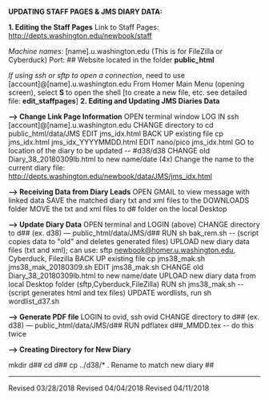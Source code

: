 **UPDATING STAFF PAGES & JMS DIARY DATA:**

**1. Editing the Staff Pages**
Link to Staff Pages: http://depts.washington.edu/newbook/staff

*Machine names:* [name].u.washington.edu (This is for FileZilla or Cyberduck) Port: ##
Website located in the folder **public_html**

*If using ssh or sftp to open a connection*, need to use [account]@[name].u.washington.edu
From Homer Main Menu (opening screen), select **S** to open the shell
[to create a new file, etc. see detailed file: **edit_staffpages**]
**2. Editing and Updating JMS Diaries Data**

**--> Change Link Page Information**
OPEN terminal window
LOG IN ssh [account]@[name].u.washington.edu
CHANGE directory to cd public_html/data/JMS
EDIT jms_idx.html
BACK UP existing file cp jms_idx.html jms_idx_YYYYMMDD.html
EDIT nano/pico jms_idx.html
GO to location of the diary to be updated -- #d38/d38
CHANGE old Diary_38_20180309lb.html to new name/date (4x)
Change the name to the current diary file: http://depts.washington.edu/newbook/data/JMS/jms_idx.html

**--> Receiving Data from Diary Leads**
OPEN GMAIL to view message with linked data
SAVE the matched diary txt and xml files to the DOWNLOADS folder
MOVE the txt and xml files to d# folder on the local Desktop


**--> Update Diary Data**
OPEN terminal and LOGIN (above)
CHANGE directory to d## (ex. d38) — public_html/data/JMS/d##
RUN sh bak_rem.sh -- (script copies data to "old" and deletes generated files)
UPLOAD new diary data files (txt and xml); can use: sftp newbook@homer.u.washington.edu, Cyberduck, Filezilla
BACK UP existing file cp jms38_mak.sh jms38_mak_20180309.sh
EDIT jms38_mak.sh
CHANGE old Diary_38_20180309lb.html to new name/date
UPLOAD new diary data from local Desktop folder (sftp,Cyberduck,FileZilla)
RUN sh jms38_mak.sh -- (script generates html and tex files)
UPDATE wordlists, run sh wordlist_d37.sh


**--> Generate PDF file**
LOGIN to ovid, ssh ovid
CHANGE directory to d## (ex. d38) — public_html/data/JMS/d##
RUN pdflatex d##_MMDD.tex -- do this twice

**--> Creating Directory for New Diary**

mkdir d##
cd d##
cp ../d38/* .
Rename to match new diary ##


--------------------------------------------------------------------------------------------
Revised 03/28/2018
Revised 04/04/2018
Revised 04/11/2018
